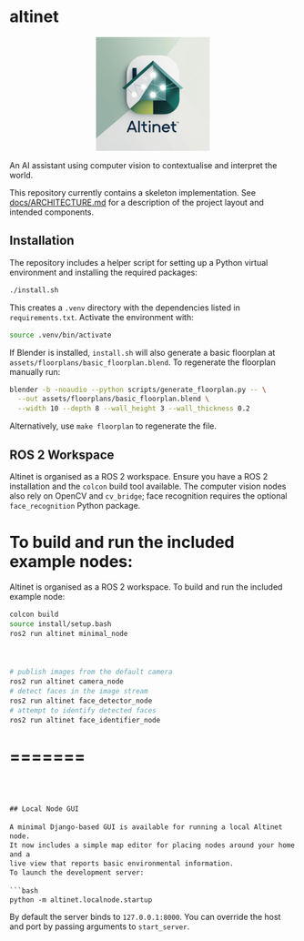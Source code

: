 # altinet

<p align="center">
  <img src="docs/logo.png" alt="Altinet logo" width="200">
</p>

An AI assistant using computer vision to contextualise and interpret the world.

This repository currently contains a skeleton implementation. See
[docs/ARCHITECTURE.md](docs/ARCHITECTURE.md) for a description of the project
layout and intended components.

## Installation

The repository includes a helper script for setting up a Python virtual
environment and installing the required packages:

```bash
./install.sh
```

This creates a `.venv` directory with the dependencies listed in
`requirements.txt`. Activate the environment with:

```bash
source .venv/bin/activate
```
If Blender is installed, `install.sh` will also generate a basic floorplan at `assets/floorplans/basic_floorplan.blend`. To regenerate the floorplan manually run:

```bash
blender -b -noaudio --python scripts/generate_floorplan.py -- \
  --out assets/floorplans/basic_floorplan.blend \
  --width 10 --depth 8 --wall_height 3 --wall_thickness 0.2
```


Alternatively, use `make floorplan` to regenerate the file.
## ROS 2 Workspace



 
Altinet is organised as a ROS 2 workspace. Ensure you have a ROS 2
installation and the `colcon` build tool available. The computer vision
nodes also rely on OpenCV and `cv_bridge`; face recognition requires the
optional `face_recognition` Python package.

To build and run the included example nodes:
=======

Altinet is organised as a ROS 2 workspace. To build and run the included
example node:
 
 

```bash
colcon build
source install/setup.bash
ros2 run altinet minimal_node


 
# publish images from the default camera
ros2 run altinet camera_node
# detect faces in the image stream
ros2 run altinet face_detector_node
# attempt to identify detected faces
ros2 run altinet face_identifier_node
```
=======
=======
```


 
## Local Node GUI

A minimal Django-based GUI is available for running a local Altinet node.
It now includes a simple map editor for placing nodes around your home and a
live view that reports basic environmental information.
To launch the development server:

```bash
python -m altinet.localnode.startup
```

By default the server binds to `127.0.0.1:8000`. You can override the host
and port by passing arguments to `start_server`.
